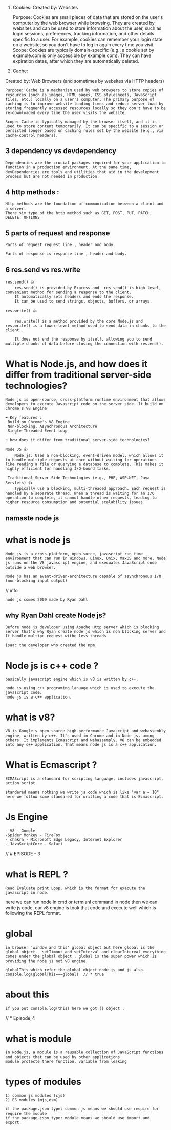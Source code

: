 1. Cookies:
    Created by: Websites
    
    Purpose: Cookies are small pieces of data that are stored on the user's computer by the web browser while browsing. They are created by websites and can be used to store information about the user, such as login sessions, preferences, tracking information, and other details specific to a user. For example, cookies can remember your login state on a website, so you don't have to log in again every time you visit.
    Scope: Cookies are typically domain-specific (e.g., a cookie set by example.com is only accessible by example.com). They can have expiration dates, after which they are automatically deleted.

2. Cache:

Created by: Web Browsers (and sometimes by websites via HTTP headers)

    Purpose: Cache is a mechanism used by web browsers to store copies of resources (such as images, HTML pages, CSS stylesheets, JavaScript files, etc.) locally on a user's computer. The primary purpose of caching is to improve website loading times and reduce server load by storing frequently accessed resources locally so they don't have to be re-downloaded every time the user visits the website.
    
    Scope: Cache is typically managed by the browser itself, and it is used to store content temporarily. It can be specific to a session or persisted longer based on caching rules set by the website (e.g., via cache-control headers).


## 3 dependency vs devdependency

    Dependencies are the crucial packages required for your application to function in a production environment. At the same time, devDependencies are tools and utilities that aid in the development process but are not needed in production.

## 4 http methods :

    Http methods are the foundation of communication between a client and a server.
    There six type of the http method such as GET, POST, PUT, PATCH, DELETE, OPTIONS


## 5 parts of request and response

    Parts of request request line , header and body.

    Parts of response is response line , header and body.



## 6 res.send vs res.write

    res.send() 👍
        res.send() is provided by Express and  res.send() is high-level, convenient method for sending a response to the client. 
        It automatically sets headers and ends the response.
        It can be used to send strings, objects, buffers, or arrays.

    res.write() 👍

        res.write() is a method provided by the core Node.js and res.write() is a lower-level method used to send data in chunks to the client . 

        It does not end the response by itself, allowing you to send multiple chunks of data before closing the connection with res.end().

# What is Node.js, and how does it differ from traditional server-side technologies?


    Node js is open-source, cross-platform runtime environment that allows developers to execute Javascript code on the server side. It build on Chrome's V8 Engine

    ➡ Key features :
     Build on Chrome's V8 Engine
     Non-blocking, Asynchronous Architecture
     Single-Threaded Event loop

    ➡ how does it differ from traditional server-side technologies?

    Node JS 👍
        Node.js: Uses a non-blocking, event-driven model, which allows it to handle multiple requests at once without waiting for operations like reading a file or querying a database to complete. This makes it highly efficient for handling I/O-bound tasks.

     Traditional Server-Side Technologies (e.g., PHP, ASP.NET, Java Servlets) 👍
        Typically use a blocking, multi-threaded approach. Each request is handled by a separate thread. When a thread is waiting for an I/O operation to complete, it cannot handle other requests, leading to higher resource consumption and potential scalability issues.



 

## namaste node js

# what is node js

    Node js is a cross-platform, open-sorce, javascript run time environment that can run in Windows, Linux, Unix, maxOS and more. Node js runs on the V8 javascript engine, and execuates JavaScript code outside a web browser.

    Node js has an event-driven-architecture capable of asynchronous I/O (non-blocking input output)


// info
    
    node js comes 2009 made by Ryan Dahl

## why Ryan Dahl create Node js?

    Before node js developer using Apache Http server which is blocking server that's why Ryan create node js which is non blocking server and It handle multipe request withe less threads

    Isaac the developer who created the npm.

# Node js is c++  code ?

    basically javascript engine which is v8 is written by c++;

    node js using c++ programing lanuage which is used to execute the javascript code.
    node js is a c++ application.

# what is v8?

    V8 is Google's open source high-performance Javascript and webassembly engine, written by c++. It's used in Chrome and in Node js. among others. It implements Ecmascript and webassemply. V8 can be embedded into any c++ application. That means node js is a c++ application.

# What is Ecmascript ?

    ECMAScript is a standard for scripting language, includes javascript, action script. 

    standered means nothing we write js code which is like "var a = 10" here we follow some standared for writting a code that is Ecmascript.

#  Js Engine

    - V8 - Google
    -Spider Monkey - FireFox
    - chakra - Microsoft Edge Legacy, Internet Explorer
    - JavaScriptCore - Safari


// # EPISODE - 3

# what is REPL ?

    Read Evaluate print Loop. which is the format for exacute the javascript in node. 

   here we can run node in cmd or termianl command in node then we can write js code, our v8 engine is took that code and execute well which is following the REPL format.

# global

    in browser 'window and this' global object but here global is the global object.  setTimout and setInterval and clearInterval everything comes under the global object . global is the super power which is providing the node js not v8 engine. 

    globalThis which refer the global object node js and js also.
    console.log(globalThis===global)  // * true

# about this

    if you put console.log(this) here we got {} object . 



// * Episode_4

# what is module 

    In Node.js, a module is a reusable collection of JavaScript functions and objects that can be used by other applications.
    module protecte there function, variable from leaking

# types of modules 

    1) common js modules (cjs)  
    2) ES modules (mjs,esm)

    if the package.json type: common js means we should use require for require the module
    if the package.json type: module means we should use import and export.


    